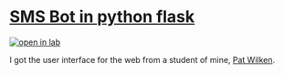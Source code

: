 # <a href="https://github.com/rhildred/flask-sms-step2" target="_blank">SMS Bot in python flask</a>

<a href="https://selab.ca/sandbox?source=https://rhildred.github.io/flask-sms-step2/toaster.json" target="_blank">![open in lab](https://rhildred.github.io/images/button_open-in-selab-ca.png "open in lab")</a>

I got the user interface for the web from a student of mine, [Pat Wilken](https://patwilken.me/).
